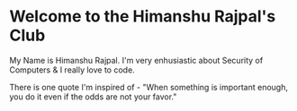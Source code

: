 <h1>Welcome to the Himanshu Rajpal's Club</h1>
<div>
  <p>My Name is Himanshu Rajpal. I'm very enhusiastic about Security of Computers & I really love to code.</p>
  <p>There is one quote I'm inspired of - 
  "When something is important enough, you do it even if the odds are not your favor."
  </p>
</div>
